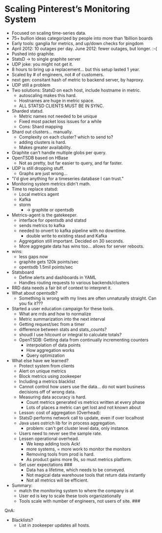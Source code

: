 # Scaling Pinterest’s Monitoring System

* Focused on scaling time-series data.
* 75+ bullion ideas categorized by people into more than 1billion boards
* Early tools: ganglia for metrics, and up/down checks for pingdom
* April 2012: 10 outages per day.  June 2012: fewer outages, but longer. :-(
* Pushed into graphite.
* StatsD -> to single graphite server
* UDP joke: you might not get it.
* 8 hours to bring up a replacement... but this setup lasted 1 year.
* Scaled by # of engineers, not # of customers.
* next gen: consitant hash of metric to backend server, by haproxy.
* UDP still a problem
* Two solutions: StatsD on each host, include hostname in metric.
    * autoscaling makes this hard.
    * Hostnames are huge in metric space.
    * ALL STATSD CLIENTS MUST BE IN SYNC.
* Sharded statsd.
    * Metric names not needed to be unique
    * Fixed most packet loss issues for a while
    * Cons: Shard mapping
* Shard out clusters... manually.
    * Complexity on each cluster? which to send to?
    * adding clusters is hard.
    * Makes greater availability.
* Graphite can't handle multiple globs per query.
* OpenTSDB based on HBase
    * Not as pretty, but far easier to query, and far faster.
* UDP is still dropping stuff.
    * Graphs are just wrong...
* "I'd give anything for a timeseries database I can trust."
* Monitoring system metrics didn't math.
* Time to replace statsd:
    * Local metrics agent
    * Kafka
    * storm
        * -> graphite or opentsdb
* Metrics-agent is the gatekeeper.
    * interface for opentsdb and statsd
    * sends metrics to kafka
    * needed to onvert to kafka pipeline with no downtime.
        * double write to existing stasd and Kafka
    * Aggregation still important.  Decided on 30 seconds.
    * More aggregate data has wins too... allows for server reboots.
* wins:
    * less gaps now
    * graphite gets 120k points/sec
    * opentsdb 1.5mil points/sec
* Statsboard
    * Define alerts and dashboards in YAML
    * Handles routing requests to various backends/clusters
* RRD data needs a fair bit of context to interpret it.
* What about opentsdb?
    * Something is wrong with my lines are often unnaturally straight.  Can
      you fix it???
* Started a user education campaign for these tools.
    * What are rrds and how to normalize
    * Metric summarization into the next interval
    * Getting request/sec from a timer
    * difference between stats and stats_counts?
    * shoudl I use hitcount or integral to calculate totals?
    * OpenTSDB:
        Getting data from continually incrementing counters
        * interpolation of data points
        * How aggregation works
        * Query optimization
* What else have we learned?
    * Protect system from clients
    * Alert on unique metrics
    * Block metrics using zookeeper
    * Including a metrics blacklist
    * Cannot control how users use the data... do not want business decisions
      off of wrong data.
    * Measuring data accuracy is hard.
        * Count metrics generated vs metrics written at every phase
        * Lots of places a metric can get lost and not known about
    * Lesson: cost of aggregation (Overhead):
    * StatsD performs network call to update, even if over localhost
    * Java uses ostrich lib for in process aggregation.
        * problem: can't get cluster level data, only instance.
    * Users need to never see the sample rate.
    * Lessen operational overhead.
        * We keep adding tools Ack!
        * more systems, = more work to monitor the monitors
        * Removing tools from prod is hard.
        * As product gains more 9s, so must metrics platform.
    * Set user expectations ###
        * Data has a lifetime, which needs to be conveyed.
        * Not magical data warehouse tools that return data instantly
        * Not all metrics will be efficient.
* Summary:
    * match the monitoring system to where the company is at
    * User ed is key to scale these tools organizationally
    * Tools scale with number of engineers, not users of site. ###

QnA:
* Blacklists?
    * List in zookeeper updates all hosts.
